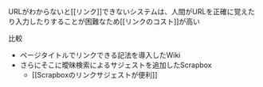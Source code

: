 
URLがわからないと[[リンク]]できないシステムは、人間がURLを正確に覚えたり入力したりすることが困難なため[[リンクのコスト]]が高い

比較
- ページタイトルでリンクできる記法を導入したWiki
- さらにそこに曖昧検索によるサジェストを追加したScrapbox
    - [[Scrapboxのリンクサジェストが便利]]
